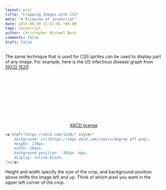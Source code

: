 ```yaml
---
layout: post
title: "Cropping Images with CSS"
meta: "A Picayune of JavaScript"
date: 2015-06-30 11:57:01 +05:00
tags: JavaScript
author: Christopher Michael Buck
comments: false
draft: false
---
```


The same technique that is used for CSS sprites can be used to display part of any image. For example, here is the US infectious disease graph from [XKCD 1520](https://xkcd.com/1520/):

<a href="https://xkcd.com/1520/" style="
    background: url(https://imgs.xkcd.com/comics/degree_off.png);
    height: 170px;
    width: 204px;
    background-position: -392px -4px;
    display: inline-block;
"></a>
[XKCD license](http://xkcd.com/license.html)

~~~ HTML
<a href="https://xkcd.com/1520/" style="
    background: url(https://imgs.xkcd.com/comics/degree_off.png);
    height: 170px;
    width: 204px;
    background-position: -392px -4px;
    display: inline-block;
"></a>
~~~
Height and width specify the size of the crop, and background-position above shifts the image left and up. Think of which pixel you want in the upper left corner of the crop.